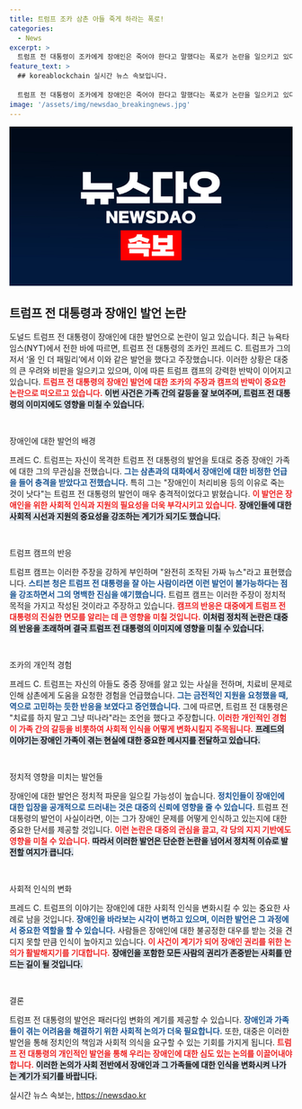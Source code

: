 ```yaml
---
title: 트럼프 조카 삼촌 아들 죽게 하라는 폭로!
categories:
  - News
excerpt: >
  트럼프 전 대통령이 조카에게 장애인은 죽어야 한다고 말했다는 폭로가 논란을 일으키고 있다. NYT 보도에 따르면, 그의 조카는 이를 저서에서 공개하며 충격적인 주장을 했다. 트럼프 캠프는 이를 가짜 뉴스로 반박하고 있어, 진실은 무엇일지 궁금증을 자아낸다.
feature_text: >
  ## koreablockchain 실시간 뉴스 속보입니다.

  트럼프 전 대통령이 조카에게 장애인은 죽어야 한다고 말했다는 폭로가 논란을 일으키고 있다. NYT 보도에 따르면, 그의 조카는 이를 저서에서 공개하며 충격적인 주장을 했다. 트럼프 캠프는 이를 가짜 뉴스로 반박하고 있어, 진실은 무엇일지 궁금증을 자아낸다.
image: '/assets/img/newsdao_breakingnews.jpg'
---
```


<p><img src="/assets/img/newsdao_breakingnews.jpg" alt="koreablockchain 속보" /></p>

<h2 data-ke-size="size26">트럼프 전 대통령과 장애인 발언 논란</h2>

<p data-ke-size="size16">도널드 트럼프 전 대통령이 장애인에 대한 발언으로 논란이 일고 있습니다. 최근 뉴욕타임스(NYT)에서 전한 바에 따르면, 트럼프 전 대통령의 조카인 프레드 C. 트럼프가 그의 저서 ‘올 인 더 패밀리’에서 이와 같은 발언을 했다고 주장했습니다. 이러한 상황은 대중의 큰 우려와 비판을 일으키고 있으며, 이에 따른 트럼프 캠프의 강력한 반박이 이어지고 있습니다. <b><span style="color: #ee2323;">트럼프 전 대통령의 장애인 발언에 대한 조카의 주장과 캠프의 반박이 중요한 논란으로 떠오르고 있습니다.</span></b> <b><span style="background-color: #21538527;">이번 사건은 가족 간의 갈등을 잘 보여주며, 트럼프 전 대통령의 이미지에도 영향을 미칠 수 있습니다.</span></b></p>

<p data-ke-size="size16">&nbsp;</p>

<p>장애인에 대한 발언의 배경</p>

<p data-ke-size="size16">프레드 C. 트럼프는 자신이 목격한 트럼프 전 대통령의 발언을 토대로 중증 장애인 가족에 대한 그의 무관심을 전했습니다. <b><span style="color: #1a5490;">그는 삼촌과의 대화에서 장애인에 대한 비정한 언급을 들어 충격을 받았다고 전했습니다.</span></b> 특히 그는 "장애인이 처리비용 등의 이유로 죽는 것이 낫다"는 트럼프 전 대통령의 발언이 매우 충격적이었다고 밝혔습니다. <b><span style="color: #ee2323;">이 발언은 장애인을 위한 사회적 인식과 지원의 필요성을 더욱 부각시키고 있습니다.</span></b> <b><span style="background-color: #21538527;">장애인들에 대한 사회적 시선과 지원의 중요성을 강조하는 계기가 되기도 했습니다.</span></b></p>

<p data-ke-size="size16">&nbsp;</p>

<p>트럼프 캠프의 반응</p>

<p data-ke-size="size16">트럼프 캠프는 이러한 주장을 강하게 부인하며 "완전히 조작된 가짜 뉴스"라고 표현했습니다. <b><span style="color: #1a5490;">스티븐 청은 트럼프 전 대통령을 잘 아는 사람이라면 이런 발언이 불가능하다는 점을 강조하면서 그의 명백한 진심을 얘기했습니다.</span></b> 트럼프 캠프는 이러한 주장이 정치적 목적을 가지고 작성된 것이라고 주장하고 있습니다. <b><span style="color: #ee2323;">캠프의 반응은 대중에게 트럼프 전 대통령의 진실한 면모를 알리는 데 큰 영향을 미칠 것입니다.</span></b> <b><span style="background-color: #21538527;">이처럼 정치적 논란은 대중의 반응을 초래하며 결국 트럼프 전 대통령의 이미지에 영향을 미칠 수 있습니다.</span></b></p>

<p data-ke-size="size16">&nbsp;</p>

<p>조카의 개인적 경험</p>

<p data-ke-size="size16">프레드 C. 트럼프는 자신의 아들도 중증 장애를 앓고 있는 사실을 전하며, 치료비 문제로 인해 삼촌에게 도움을 요청한 경험을 언급했습니다. <b><span style="color: #1a5490;">그는 금전적인 지원을 요청했을 때, 역으로 고민하는 듯한 반응을 보였다고 증언했습니다.</span></b> 그에 따르면, 트럼프 전 대통령은 "치료를 하지 말고 그냥 떠나라"라는 조언을 했다고 주장합니다. <b><span style="color: #ee2323;">이러한 개인적인 경험이 가족 간의 갈등을 비롯하여 사회적 인식을 어떻게 변화시킬지 주목됩니다.</span></b> <b><span style="background-color: #21538527;">프레드의 이야기는 장애인 가족이 겪는 현실에 대한 중요한 메시지를 전달하고 있습니다.</span></b></p>

<p data-ke-size="size16">&nbsp;</p>

<p>정치적 영향을 미치는 발언들</p>

<p data-ke-size="size16">장애인에 대한 발언은 정치적 파문을 일으킬 가능성이 높습니다. <b><span style="color: #1a5490;">정치인들이 장애인에 대한 입장을 공개적으로 드러내는 것은 대중의 신뢰에 영향을 줄 수 있습니다.</span></b> 트럼프 전 대통령의 발언이 사실이라면, 이는 그가 장애인 문제를 어떻게 인식하고 있는지에 대한 중요한 단서를 제공할 것입니다. <b><span style="color: #ee2323;">이런 논란은 대중의 관심을 끌고, 각 당의 지지 기반에도 영향을 미칠 수 있습니다.</span></b> <b><span style="background-color: #21538527;">따라서 이러한 발언은 단순한 논란을 넘어서 정치적 이슈로 발전할 여지가 큽니다.</span></b></p>

<p data-ke-size="size16">&nbsp;</p>

<p>사회적 인식의 변화</p>

<p data-ke-size="size16">프레드 C. 트럼프의 이야기는 장애인에 대한 사회적 인식을 변화시킬 수 있는 중요한 사례로 남을 것입니다. <b><span style="color: #1a5490;">장애인을 바라보는 시각이 변하고 있으며, 이러한 발언은 그 과정에서 중요한 역할을 할 수 있습니다.</span></b> 사람들은 장애인에 대한 불공정한 대우를 받는 것을 견디지 못할 만큼 인식이 높아지고 있습니다. <b><span style="color: #ee2323;">이 사건이 계기가 되어 장애인 권리를 위한 논의가 활발해지기를 기대합니다.</span></b> <b><span style="background-color: #21538527;">장애인을 포함한 모든 사람의 권리가 존중받는 사회를 만드는 길이 될 것입니다.</span></b></p>

<p data-ke-size="size16">&nbsp;</p>

<p>결론</p>

<p data-ke-size="size16">트럼프 전 대통령의 발언은 패러다임 변화의 계기를 제공할 수 있습니다. <b><span style="color: #1a5490;">장애인과 가족들이 겪는 어려움을 해결하기 위한 사회적 논의가 더욱 필요합니다.</span></b> 또한, 대중은 이러한 발언을 통해 정치인의 책임과 사회적 의식을 요구할 수 있는 기회를 가지게 됩니다. <b><span style="color: #ee2323;">트럼프 전 대통령의 개인적인 발언을 통해 우리는 장애인에 대한 심도 있는 논의를 이끌어내야 합니다.</span></b> <b><span style="background-color: #21538527;">이러한 논의가 사회 전반에서 장애인과 그 가족들에 대한 인식을 변화시켜 나가는 계기가 되기를 바랍니다.</span></b></p>
실시간 뉴스 속보는, <a href="https://newsdao.kr" rel="dofollow">https://newsdao.kr</a>


